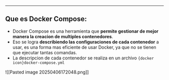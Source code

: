 
---
## Que es Docker Compose:
- Docker Compose es una herramienta que **permite gestionar de mejor manera la creacion de multiples contenedores**. 
- Eso se logra **describiendo las configuraciones de cada contenedor** a usar, es una forma mas eficiente de usar Docker, ya que no se tienen que ejecutar tantas comandas.
- La descripcion de cada contenedor se realiza en un archivo `{docker icon}docker-compose.yml`

![[Pasted image 20250406172048.png]]